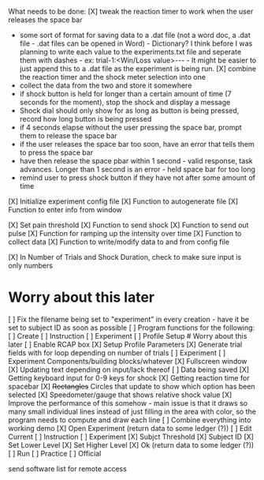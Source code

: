 What needs to be done:
[X] tweak the reaction timer to work when the user releases the space bar

- some sort of format for saving data to a .dat file (not a word doc, a .dat file - .dat files can be opened in Word) - Dictionary? I think before I was planning to write each value to the experiments.txt file and seperate them with dashes - ex: trial-1:<Win/Loss value>-<Shock>-<Duration>-<Reaction time> - It might be easier to just append this to a .dat file as the experiment is being run.
  [X] combine the reaction timer and the shock meter selection into one
- collect the data from the two and store it somewhere
- if shock button is held for longer than a certain amount of time (7 seconds for the moment), stop the shock and display a message
- Shock dial should only show for as long as button is being pressed, record how long button is being pressed
- if 4 seconds elapse without the user pressing the space bar, prompt them to release the space bar
- if the user releases the space bar too soon, have an error that tells them to press the space bar
- have then release the space pbar within 1 second - valid response, task advances. Longer than 1 second is an error - held space bar for too long
- remind user to press shock button if they have not after some amount of time

[X] Initialize experiment config file
[X] Function to autogenerate file
[X] Function to enter info from window

[X] Set pain threshold
[X] Function to send shock
[X] Function to send out pulse
[X] Function for ramping up the intensity over time
[X] Function to collect data
[X] Function to write/modify data to and from config file

[X] In Number of Trials and Shock Duration, check to make sure input is only numbers

# Worry about this later

[ ] Fix the filename being set to "experiment" in every creation - have it be set to subject ID as soon as possible
[ ] Program functions for the following:
[ ] Create
[ ] Instruction
[ ] Experiment
[ ] Profile Setup # Worry about this later
[ ] Enable RCAP box
[X] Setup Profile Parameters
[X] Generate trial fields with for loop depending on number of trials
[ ] Experiment
[ ] Experiment Components/building blocks/whatever
[X] Fullscreen window
[X] Updating text depending on input/lack thereof
[ ] Data being saved
[X] Getting keyboard input for 0-9 keys for shock
[X] Getting reaction time for spacebar
[X] ~~Rectangles~~ Circles that update to show which option has been selected
[X] Speedometer/gauge that shows relative shock value
[X] Improve the performance of this somehow - main issue is that it draws so many small individual lines instead of just filling in the area with color, so the program needs to compute and draw each line
[ ] Combine everything into working demo
[X] Open Experiment (return data to some ledger (?))
[ ] Edit Current
[ ] Instruction
[ ] Experiment
[X] Subjct Threshold
[X] Subject ID
[X] Set Lower Level
[X] Set Higher Level
[X] Ok (return data to some ledger (?))
[ ] Run
[ ] Practice
[ ] Official

send software list for remote access
